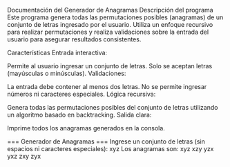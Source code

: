 Documentación del Generador de Anagramas
Descripción del programa
Este programa genera todas las permutaciones posibles (anagramas) de un conjunto de letras ingresado por el usuario. Utiliza un enfoque recursivo para realizar permutaciones y realiza validaciones sobre la entrada del usuario para asegurar resultados consistentes.

Características
Entrada interactiva:

Permite al usuario ingresar un conjunto de letras.
Solo se aceptan letras (mayúsculas o minúsculas).
Validaciones:

La entrada debe contener al menos dos letras.
No se permite ingresar números ni caracteres especiales.
Lógica recursiva:

Genera todas las permutaciones posibles del conjunto de letras utilizando un algoritmo basado en backtracking.
Salida clara:

Imprime todos los anagramas generados en la consola.


=== Generador de Anagramas ===
Ingrese un conjunto de letras (sin espacios ni caracteres especiales): xyz
Los anagramas son:
xyz
xzy
yzx
yxz
zxy
zyx
